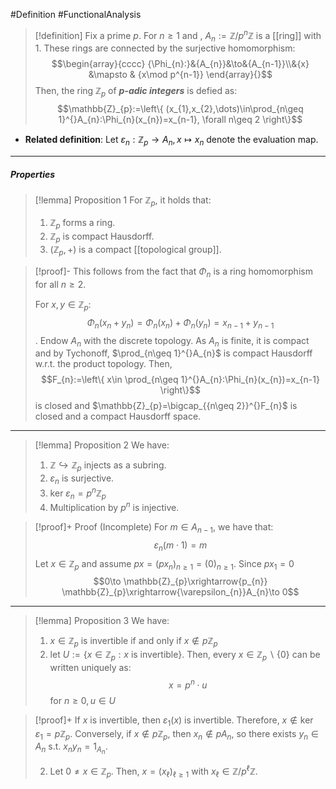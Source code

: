 #Definition #FunctionalAnalysis

> [!definition] 
> Fix a prime $p$. For $n\geq 1$ and , $A_{n}:= \mathbb{Z} / p^n\mathbb{Z}$ is a [[ring]] with $1$. These rings are connected by the surjective homomorphism: $$\begin{array}{cccc} {\Phi_{n}:}&{A_{n}}&\to&{A_{n-1}}\\&{x} &\mapsto & {x\mod p^{n-1}} \end{array}{}$$Then, the ring $\mathbb{Z}_{p}$ of ***$p$-adic integers*** is defied as: $$\mathbb{Z}_{p}:=\left\{  (x_{1},x_{2},\dots)\in\prod_{n\geq 1}^{}A_{n}:\Phi_{n}(x_{n})=x_{n-1}, \forall n\geq 2  \right\}$$
- **Related definition**: Let $\varepsilon_{n}:\mathbb{Z}_{p}\to A_{n},x\mapsto x_{n}$ denote the evaluation map.
---
##### Properties
> [!lemma] Proposition 1
> For $\mathbb{Z}_{p}$, it holds that:
> 1. $\mathbb{Z}_{p}$ forms a ring. 
> 2. $\mathbb{Z}_{p}$ is compact Hausdorff.
> 3. $(\mathbb{Z}_{p},+)$ is a compact [[topological group]].

> [!proof]-
> This follows from the fact that $\Phi_{n}$ is a ring homomorphism for all $n\geq 2$. 
> 
> For $x,y\in \mathbb{Z}_{p}$: $$\Phi_{n}(x_{n}+y_{n})=\Phi_{n}(x_{n})+\Phi_{n}(y_{n})=x_{n-1}+y_{n-1}$$.
> Endow $A_{n}$ with the discrete topology. As $A_{n}$ is finite, it is compact and by Tychonoff, $\prod_{n\geq 1}^{}A_{n}$ is compact Hausdorff w.r.t. the product topology. Then, $$F_{n}:=\left\{  x\in \prod_{n\geq 1}^{}A_{n}:\Phi_{n}(x_{n})=x_{n-1}  \right\}$$is closed and $\mathbb{Z}_{p}=\bigcap_{{n\geq 2}}^{}F_{n}$ is closed and a compact Hausdorff space.
---
> [!lemma] Proposition 2
> We have:
> 1. $\mathbb{Z}\hookrightarrow \mathbb{Z}_{p}$ injects as a subring.
> 1. $\varepsilon_{n}$ is surjective.
> 2. $\text{ker }\varepsilon_{n}=p^n\mathbb{Z}_{p}$
> 3. Multiplication by $p^n$ is injective.

> [!proof]+ Proof (Incomplete)
> For $m\in A_{n-1}$, we have that: $$\varepsilon_{n}(m\cdot 1)=m$$
> Let $x\in \mathbb{Z}_{p}$ and assume $px=(px_{n})_{n\geq 1}=(0)_{n\geq 1}$. 
> Since $px_{1}=0$ $$0\to \mathbb{Z}_{p}\xrightarrow{p_{n}} \mathbb{Z}_{p}\xrightarrow{\varepsilon_{n}}A_{n}\to 0$$
---
> [!lemma] Proposition 3
> We have:
> 1. $x\in \mathbb{Z}_{p}$ is invertible if and only if $x\notin p\mathbb{Z}_{p}$
> 2. let $U:=\{ x\in \mathbb{Z}_{p}:x \text{ is invertible} \}$. Then, every $x\in \mathbb{Z}_{p} \backslash\{ 0 \}$ can be written uniquely as: $$x=p^n\cdot u$$for $n\geq 0,u\in U$

> [!proof]+
> If $x$ is invertible, then $\varepsilon_{1}(x)$ is invertible. Therefore, $x\notin \text{ker }\varepsilon_{1}=p\mathbb{Z}_{p}$. Conversely, if $x\notin p\mathbb{Z}_{p}$, then $x_{n}\notin p A_{n}$, so there exists $y_{n}\in A_{n}$ s.t. $x_{n}y_{n}=1_{A_{n}}$. 
> 
> 2. Let $0\neq x\in \mathbb{Z}_{p}$. Then, $x=(x_{\ell})_{\ell\geq 1}$ with $x_{\ell}\in \mathbb{Z} / p^\ell \mathbb{Z}$.
> 